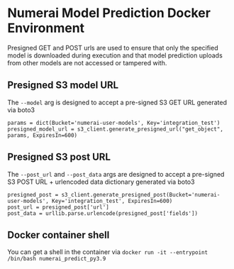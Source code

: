 # Numerai Model Prediction Docker Environment

Presigned GET and POST urls are used to ensure that only the specified model is downloaded during execution 
and that model prediction uploads from other models are not accessed or tampered with.

## Presigned S3 model URL
The `--model` arg is designed to accept a pre-signed S3 GET URL generated via boto3
```
params = dict(Bucket='numerai-user-models', Key='integration_test')
presigned_model_url = s3_client.generate_presigned_url("get_object", params, ExpiresIn=600)
```

## Presigned S3 post URL
The `--post_url` and `--post_data` args are designed to accept a pre-signed S3 POST URL + urlencoded data dictionary
generated via boto3
```
presigned_post = s3_client.generate_presigned_post(Bucket='numerai-user-models', Key='integration_test', ExpiresIn=600)
post_url = presigned_post['url']
post_data = urllib.parse.urlencode(presigned_post['fields'])
```

## Docker container shell
You can get a shell in the container via `docker run -it --entrypoint /bin/bash numerai_predict_py3.9`

